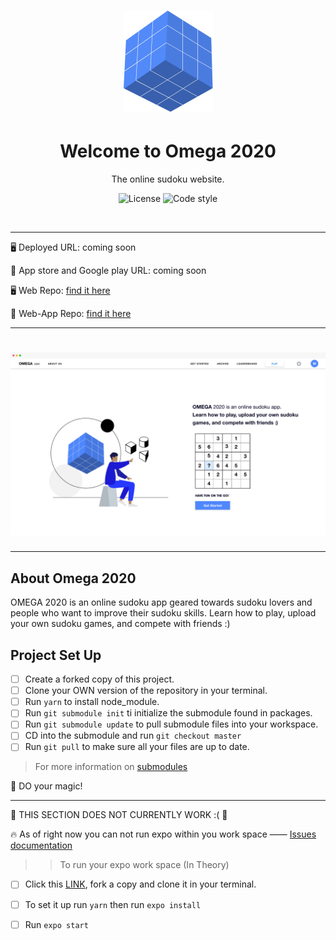 <h1 align="center"><img src="assets/omega-logo.png" /></h1>

<h1 align="center">Welcome to Omega 2020</h1>
<p align="center">The online sudoku website.</p>

<div align="center">

![License](https://img.shields.io/badge/License-MIT-success.svg?style=flat-square&color=33CC12)
![Code style](https://img.shields.io/badge/code_style-prettier-ff69b4.svg)

</div>

<br>

---

:desktop_computer: Deployed URL: coming soon 

:iphone: App store and Google play URL: coming soon

:desktop_computer: Web Repo: [find it here](https://github.com/JessicaDosseh/Omega-Web-App.git)  

:iphone: Web-App Repo: [find it here](https://github.com/JessicaDosseh/Omega-Expo.git) 

---

<h1 align="center"><img src="assets/landing-page.png" /></h1>

---

## About Omega 2020

OMEGA 2020 is an online sudoku app geared towards sudoku lovers and people who want to improve their sudoku skills.
Learn how to play, upload your own sudoku games, and compete with friends :)

## Project Set Up

- [ ] Create a forked copy of this project.
- [ ] Clone your OWN version of the repository in your terminal. 
- [ ] Run `yarn` to install node_module.
- [ ] Run `git submodule init` ti initialize the submodule found in packages. 
- [ ] Run `git submodule update` to pull submodule files into your workspace. 
- [ ] CD into the submodule and run `git checkout master`
- [ ] Run `git pull` to make sure all your files are up to date. 
> For more information on [submodules](https://chrisjean.com/git-submodules-adding-using-removing-and-updating/)


:rocket:  DO your magic!

---

:no_entry_sign:  THIS SECTION DOES NOT CURRENTLY WORK :(  :no_entry_sign:

:fire:  As of right now you can not run expo within you work space ——
[Issues documentation](https://github.com/JessicaDosseh/Omega-Web-App/pull/1#issuecomment-633067802)


>> To run your expo work space (In Theory)
- [ ] Click this [LINK](https://github.com/JessicaDosseh/Omega-Expo/tree/fc2a50214abf7315ad00bca6241d9a1fca7dfee2), fork a copy and clone it in your terminal.  
- [ ] To set it up run `yarn` then run `expo install`
- [ ] Run `expo start` 

  
